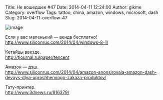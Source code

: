 Title: Не вошедшее #47
Date: 2014-04-11 12:24:00
Author: gikme
Category: overflow
Tags: tattoo, china, amazon, windows, microsoft, dash
Slug: 2014-04-11-overflow-47

![image](https://31.media.tumblr.com/9aca11e07ef85f6f9aca887b226464f9/tumblr_inline_n3upogPfuc1qafwv8.jpg)

Если у вас маленький — венда бесплатно!  
<http://www.siliconrus.com/2014/04/windows-8-1/>

Кетайцы ввезде.  
<http://tjournal.ru/paper/tencent>

Амазон — дэш.  
<http://www.siliconrus.com/2014/04/amazon-anonsirovala-amazon-dash-devays-dlya-uproshhennogo-zakaza-produktov/>

Тату-принтер.  
<http://www.3dnews.ru/816379/>

